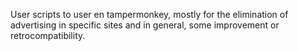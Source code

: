 User scripts to user en tampermonkey, mostly for the elimination of advertising in specific sites and in general, some improvement or retrocompatibility.
